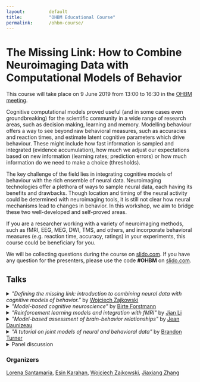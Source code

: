 ```yaml
---
layout: 		default
title: 			"OHBM Educational Course"
permalink: 		/ohbm-course/
---
```


# The Missing Link: How to Combine Neuroimaging Data with Computational Models of Behavior

This course will take place on 9 June 2019 from 13:00 to 16:30 in the [OHBM meeting](https://www.humanbrainmapping.org/i4a/pages/index.cfm?pageid=3920).

Cognitive computational models proved useful (and in some cases even groundbreaking) for the scientific community in a wide range of research areas, such as decision making, learning and memory. Modelling behaviour offers a way to see beyond raw behavioral measures, such as accuracies and reaction times, and estimate latent cognitive parameters which drive behaviour. These might include how fast information is sampled and integrated (evidence accumulation), how much we adjust our expectations based on new information (learning rates; prediction errors) or how much information do we need to make a choice (thresholds).  

The key challenge of the field lies in integrating cognitive models of behaviour with the rich ensemble of neural data. Neuroimaging technologies offer a plethora of ways to sample neural data, each having its benefits and drawbacks. Though location and timing of the neural activity could be determined with neuroimaging tools, it is still not clear how neural mechanisms lead to changes in behavior.
In this workshop, we aim to bridge these two well-developed and self-proved areas. 

If you are a researcher working with a variety of neuroimaging methods, such as fMRI, EEG, MEG, DWI, TMS, and others, and incorporate behavioral measures (e.g. reaction time, accuracy, ratings) in your experiments, this course could be beneficiary for you. 

We will be collecting questions during the course on [slido.com](https://www.sli.do/). If you have any question for the presenters, please use the code **#OHBM** on [slido.com](https://www.sli.do/).

## Talks


<details>
<summary>
<i>"Defining the missing link: introduction to combining neural data with cognitive models of behavior."</i> by
<a href="https://ccbrain.org/people/wojciech_zajkowski/index.html">
Wojciech Zajkowski</a>
</summary>
<p>
In recent years, the amount of neuroimaging data we collect has been growing in an exponential fashion. Due to this, the issue of developing methods that aid in drawing meaningful conclusions from large and rich (often multimodal) datasets has gained paramount importance. This talk will consist of three segments. I will start by providing an overview of the purpose of using cognitive models of behavior and how can they be utilized together with brain data, using models such as Drift-Diffusion Model or Linear Ballistic Accumulator as examples. I will then explain the nature of the linking problem. Using the Marr’s levels of analysis framework, I will go through the rationale behind why is it crucial for our understanding of brain and behavior. Finally, I will introduce different methods of dealing with the problem: from a simple correlation to recently developed frameworks, such as joint modelling, which utilize  the covariability of neural and behavioural data to draw meaningful conclusions. </p>
</details>

<details>
<summary>
<i>"Model-based cognitive neuroscience" </i> by
<a href="http://www.birteforstmann.com/">
Birte Forstmann</a>
</summary>
<p>
Cognitive neuroscientists study how the brain implements particular cognitive processes such as perception, learning, and decision-making. Traditional approaches in which experiments are designed to target a specific cognitive process have been supplemented by two recent innovations. First, formal cognitive models can decompose observed behavioral data into multiple latent cognitive processes, allowing brain measurements to be associated with a particular cognitive process more precisely and more confidently. Second, cognitive neuroscience can provide additional data to inform the development of formal cognitive models, providing greater constraint than behavioral data alone. We argue that these fields are mutually dependent; not only can models guide neuroscientific endeavors, but understanding neural mechanisms can provide key insights into formal models of cognition.  </p>
</details>

<details>
<summary>
<i>"Reinforcement learning models and integration with fMRI" </i> by
<a href="http://www.psy.pku.edu.cn/english/people/faculty/professor/267657.htm">
Jian Li</a>
</summary>
<p>
Reinforcement learning (RL) has witnessed its wide application in cognitive sciences in the past decades. In this session I will briefly introduce different RL models used in cognitive neuroscience/psychology research and how they can be integrated with fMRI techniques to better understand the computations that brain carries out during learning and inference. </p>
</details>

<details>
<summary>
<i>"Model-based assessment of brain-behavior relationships" </i> by
<a href="https://sites.google.com/site/jeandaunizeauswebsite/">
Jean Daunizeau</a>
</summary>
<p>
Functional outcomes (e.g., subjective percepts, emotions, memory retrievals, decisions, etc...) are partly determined by external stimuli and/or cues. But they may also be strongly influenced by (trial-by-trial) uncontrolled variations in brain responses to incoming information. In turn, this variability may provide critical information regarding how behaviourally relevant inputs are eventually transformed into functional outcomes. Assessing brain-behavior relationships thus requires considering the (possibly nonlinear and stochastic) impact of biological constraints of input-output transformations in the brain. In this talk, I will review the portfolio of existing approaches to decomposing the brain's transformation of stimuli into behavioural outcomes, in terms of the relative contribution of brain regions and their connections. In particular, I will highlight three novel techniques, namely: mass mediation analysis, artificial neural network modelling, and behavioral DCM (dynamic causal modelling). The aim here is for attendees to understand the strengths and weaknesses of each approach in turn, as well as gain practical know-how regarding how to perform such analyses. </p>
</details>

<details>
<summary>
<i>"A tutorial on joint models of neural and behavioral data" </i> by
<a href="https://turner-mbcn.com/people/">
Brandon Turner</a>
</summary>
<p>
A growing synergy between the fields of cognitive neuroscience and mathematical psychology has sparked the development of several unique statistical approaches exploiting the benefits of both disciplines (Turner, Forstmann et al., 2017). One approach in particular, called joint modeling, attempts to model the covariation between the parameters of ‘‘submodels’’ intended to capture important patterns in each stream of data. Joint models present an interesting opportunity to transcend conventional levels of analyses (e.g., Marr’s hierarchy; Marr, 1982) by providing fully integrative models (Love, 2015). In this talk, we provide a tutorial of two flavors of joint models — the Directed and Covariance approaches. Computational procedures have been developed to apply these approaches to a number of cognitive tasks, yet neither have been made accessible to a wider audience. Here, we provide a step-by-step walkthrough on how to develop submodels of each stream of data, as well as how to link the important model parameters to form one cohesive model. For convenience, we provide code that uses the Just Another Gibbs Sampler (Plummer, 2003) software to perform estimation of the model parameters. </p>
</details>


<details><summary></i> Panel discussion </i></summary>
<p>
Join the event on [slido.com]https://www.sli.do/) with the code **#OHBM** and ask your questions!

</p>
</details>

### Organizers
[Lorena Santamaria](http://www.cardiff.ac.uk/people/view/1253591-santamaria-lorena), [Esin Karahan](https://www.cardiff.ac.uk/people/view/1216230-karahan-esin), [Wojciech Zajkowski](https://ccbrain.org/people/wojciech_zajkowski/index.html), [Jiaxiang Zhang](https://www.cardiff.ac.uk/people/view/zhangj73.php) 

